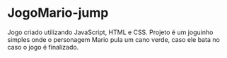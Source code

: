 # JogoMario-jump

Jogo criado utilizando JavaScript, HTML e CSS. Projeto é um joguinho simples onde o personagem Mario pula um cano verde, caso ele bata no caso o jogo é finalizado.
